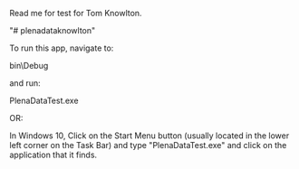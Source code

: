 Read me for test for Tom Knowlton.

"# plenadataknowlton" 

To run this app, navigate to:

bin\Debug

and run:

PlenaDataTest.exe

OR:

In Windows 10, Click on the Start Menu button (usually located in the lower left corner on the Task Bar) and type "PlenaDataTest.exe" and click on the application that it finds.
